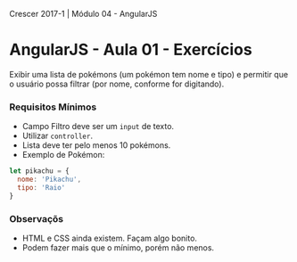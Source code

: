Crescer 2017-1 | Módulo 04 - AngularJS  

# AngularJS - Aula 01 - Exercícios

Exibir uma lista de pokémons (um pokémon tem nome e tipo) e permitir que o usuário possa filtrar (por nome, conforme for digitando).

### Requisitos Mínimos
- Campo Filtro deve ser um `input` de texto.
- Utilizar `controller`.
- Lista deve ter pelo menos 10 pokémons.
- Exemplo de Pokémon:
```javascript
let pikachu = {
  nome: 'Pikachu',
  tipo: 'Raio'
}
```

### Observaçõs
- HTML e CSS ainda existem. Façam algo bonito.
- Podem fazer mais que o mínimo, porém não menos.